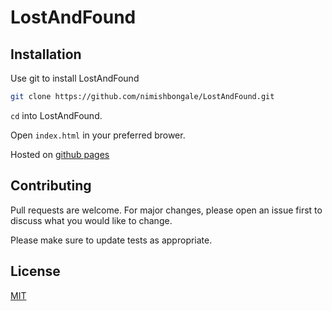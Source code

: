 # LostAndFound

## Installation

Use git to install LostAndFound
```bash
git clone https://github.com/nimishbongale/LostAndFound.git
```
```cd``` into LostAndFound.

Open ```index.html``` in your preferred brower.

Hosted on [github pages](https://nimishbongale.github.io/LostAndFound/)

## Contributing
Pull requests are welcome. For major changes, please open an issue first to discuss what you would like to change.

Please make sure to update tests as appropriate.

## License
[MIT](https://opensource.org/licenses/MIT)
